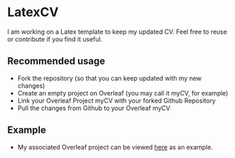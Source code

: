 # LatexCV

I am working on a Latex template to keep my updated CV. Feel free to reuse or contribute if you find it useful.


## Recommended usage
* Fork the repository (so that you can keep updated with my new changes)
* Create an empty project on Overleaf (you may call it myCV, for example)
* Link your Overleaf Project myCV with your forked Github Repository
* Pull the changes from Github to your Overleaf myCV

## Example
* My associated Overleaf project can be viewed [here](https://www.overleaf.com/read/qhjmhvkkbckv#348ad0) as an example.
